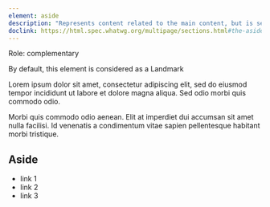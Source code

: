 ```yaml
---
element: aside
description: "Represents content related to the main content, but is separate from it. For example a sidebar in an article page"
doclink: https://html.spec.whatwg.org/multipage/sections.html#the-aside-element
---
```


<p class="mb-2">Role: complementary</p>
<p class="mb-2">By default, this element is considered as a Landmark</p>

<div>
<article class="bg-lime-100 p-4 rounded  border-2 border-lime-600 shadow-md grid grid-cols-2 gap-3">

<div >
<p class="mb-4">Lorem ipsum dolor sit amet, consectetur adipiscing elit, sed do eiusmod tempor incididunt ut labore et dolore magna aliqua. Sed odio morbi quis commodo odio.</p>

<p c>Morbi quis commodo odio aenean. Elit at imperdiet dui accumsan sit amet nulla facilisi. Id venenatis a condimentum vitae sapien pellentesque habitant morbi tristique.</p>
</div>

<aside class="bg-indigo-100 p-4">
    <h2> Aside </h2>
    <ul>
        <li>link 1</li>
        <li>link 2</li>
        <li>link 3</li>
    </ul>
</aside>
</article>
<div>
